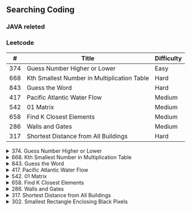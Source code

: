 ## Searching Coding

### JAVA releted


### Leetcode

\#| Title|Difficulty
--|--|--
374  |  Guess Number Higher or Lower    |    Easy
668    |    Kth Smallest Number in Multiplication Table    |    Hard
843    |    Guess the Word     |   Hard
417   |     Pacific Atlantic Water Flow     |   Medium
542    |    01 Matrix   |     Medium
658    |    Find K Closest Elements    |    Medium
286  |  Walls and Gates  |  Medium
317   |   Shortest Distance from All Buildings   |   Hard

<details>
<summary>374. Guess Number Higher or Lower</summary>
We are playing the Guess Game. The game is as follows:

I pick a number from 1 to n. You have to guess which number I picked.

Every time you guess wrong, I'll tell you whether the number is higher or lower.

You call a pre-defined API guess(int num) which returns 3 possible results (-1, 1, or 0):

-1 : My number is lower
 1 : My number is higher
 0 : Congrats! You got it!
Example :

Input: n = 10, pick = 6
Output: 6
</details>

<details>
<summary>668. Kth Smallest Number in Multiplication Table   </summary>
Nearly every one have used the Multiplication Table. But could you find out the k-th smallest number quickly from the multiplication table?

Given the height m and the length n of a m * n Multiplication Table, and a positive integer k, you need to return the k-th smallest number in this table.

Example 1:
Input: m = 3, n = 3, k = 5
Output: 
Explanation: 
The Multiplication Table:
1    2    3
2    4    6
3    6    9

The 5-th smallest number is 3 (1, 2, 2, 3, 3).
</details>

<details>
<summary>843. Guess the Word</summary>
This problem is an interactive problem new to the LeetCode platform.

We are given a word list of unique words, each word is 6 letters long, and one word in this list is chosen as secret.

You may call master.guess(word) to guess a word.  The guessed word should have type string and must be from the original list with 6 lowercase letters.

This function returns an integer type, representing the number of exact matches (value and position) of your guess to the secret word.  Also, if your guess is not in the given wordlist, it will return -1 instead.

For each test case, you have 10 guesses to guess the word. At the end of any number of calls, if you have made 10 or less calls to master.guess and at least one of these guesses was the secret, you pass the testcase.

Besides the example test case below, there will be 5 additional test cases, each with 100 words in the word list.  The letters of each word in those testcases were chosen independently at random from 'a' to 'z', such that every word in the given word lists is unique.

Example 1:
Input: secret = "acckzz", wordlist = ["acckzz","ccbazz","eiowzz","abcczz"]

Explanation:

master.guess("aaaaaa") returns -1, because "aaaaaa" is not in wordlist.
master.guess("acckzz") returns 6, because "acckzz" is secret and has all 6 matches.
master.guess("ccbazz") returns 3, because "ccbazz" has 3 matches.
master.guess("eiowzz") returns 2, because "eiowzz" has 2 matches.
master.guess("abcczz") returns 4, because "abcczz" has 4 matches.

We made 5 calls to master.guess and one of them was the secret, so we pass the test case.
</details>

<details>
<summary>417. Pacific Atlantic Water Flow </summary>
Given an m x n matrix of non-negative integers representing the height of each unit cell in a continent, the "Pacific ocean" touches the left and top edges of the matrix and the "Atlantic ocean" touches the right and bottom edges.

Water can only flow in four directions (up, down, left, or right) from a cell to another one with height equal or lower.

Find the list of grid coordinates where water can flow to both the Pacific and Atlantic ocean.

Given the following 5x5 matrix:

  Pacific ~   ~   ~   ~   ~ 
       ~  1   2   2   3  (5) *
       ~  3   2   3  (4) (4) *
       ~  2   4  (5)  3   1  *
       ~ (6) (7)  1   4   5  *
       ~ (5)  1   1   2   4  *
          *   *   *   *   * Atlantic

Return:

[[0, 4], [1, 3], [1, 4], [2, 2], [3, 0], [3, 1], [4, 0]] (positions with parentheses in above matrix).
</details>

<details>
<summary>542. 01 Matrix</summary>
Given a matrix consists of 0 and 1, find the distance of the nearest 0 for each cell.

The distance between two adjacent cells is 1.
Input:
[[0,0,0],
 [0,1,0],
 [1,1,1]]

Output:
[[0,0,0],
 [0,1,0],
 [1,2,1]]
</details>

<details>
<summary>658. Find K Closest Elements </summary>
Given a sorted array, two integers k and x, find the k closest elements to x in the array. The result should also be sorted in ascending order. If there is a tie, the smaller elements are always preferred.

Example 1:
Input: [1,2,3,4,5], k=4, x=3
Output: [1,2,3,4]
Example 2:
Input: [1,2,3,4,5], k=4, x=-1
Output: [1,2,3,4]
</details>

<details>
<summary>286. Walls and Gates</summary>
You are given a m x n 2D grid initialized with these three possible values.

-1 - A wall or an obstacle.
0 - A gate.
INF - Infinity means an empty room. We use the value 231 - 1 = 2147483647 to represent INF as you may assume that the distance to a gate is less than 2147483647.
Fill each empty room with the distance to its nearest gate. If it is impossible to reach a gate, it should be filled with INF.

For example, given the 2D grid:
INF  -1  0  INF
INF INF INF  -1
INF  -1 INF  -1
  0  -1 INF INF
After running your function, the 2D grid should be:
  3  -1   0   1
  2   2   1  -1
  1  -1   2  -1
  0  -1   3   4
</details>

<details>
<summary>317. Shortest Distance from All Buildings</summary>
You want to build a house on an empty land which reaches all buildings in the shortest amount of distance. You can only move up, down, left and right. You are given a 2D grid of values 0, 1 or 2, where:

Each 0 marks an empty land which you can pass by freely.
Each 1 marks a building which you cannot pass through.
Each 2 marks an obstacle which you cannot pass through.
For example, given three buildings at (0,0), (0,4), (2,2), and an obstacle at (0,2):

1 - 0 - 2 - 0 - 1
|     |     |     |     |
0 - 0 - 0 - 0 - 0
|     |     |     |     |
0 - 0 - 1 - 0 - 0
The point (1,2) is an ideal empty land to build a house, as the total travel distance of 3+3+1=7 is minimal. So return 7.

</details>

<details>
<summary>302. Smallest Rectangle Enclosing Black Pixels</summary>

</details>
